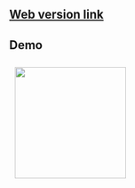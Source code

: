 ## [Web version link](https://delightful-churros-18b39c.netlify.app/)

## Demo

<!-- ![QR Code Refresh Demo](./assets/demo.gif) -->

<div style="display: flex; flex-direction: 'row';">
<img src="./assets/demo.gif" width="200" style="margin: 10px;">

</div>
